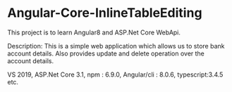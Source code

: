 # Angular-Core-InlineTableEditing

This project is to learn Angular8 and ASP.Net Core WebApi.

Description: This is a simple web application which allows us to store bank account details. Also provides update and delete operation over the account details.

VS 2019,
ASP.Net Core 3.1,
npm : 6.9.0,
Angular/cli : 8.0.6,
typescript:3.4.5
etc.

   
